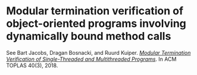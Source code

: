 # Modular termination verification of object-oriented programs involving dynamically bound method calls

See Bart Jacobs, Dragan Bosnacki, and Ruurd Kuiper. [*Modular Termination Verification of Single-Threaded and Multithreaded Programs*](https://people.cs.kuleuven.be/~bart.jacobs/termination-toplas.pdf). In ACM TOPLAS 40(3), 2018.